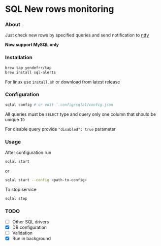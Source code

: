 # SQL New rows monitoring

### About

Just check new rows by specified queries and send notification to [ntfy](https://ntfy.sh/)

**Now support MySQL only**

### Installation
```bash
brew tap yendefrr/tap
brew install sql-alerts
```
For linux use `install.sh` or download from latest release

### Configuration

```bash
sqlal config # or edit `.config/sqlal/config.json
```

All queries must be `SELECT` type and query only one column that should be unique `ID`

For disable query provide `"disabled": true` parameter

### Usage

After configuration run

```bash
sqlal start
```
or
```bash
sqlal start --config <path-to-config> 
```

To stop service
```bash
sqlal stop
```

### TODO

- [ ] Other SQL drivers
- [x] DB configuration
- [ ] Validation
- [x] Run in background
